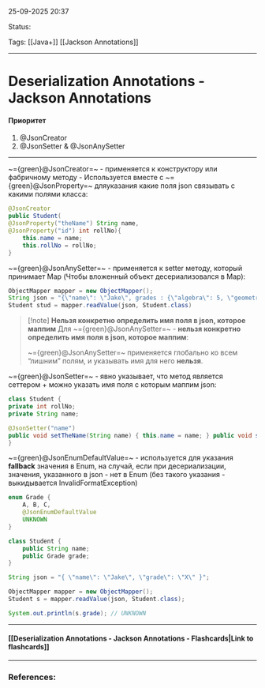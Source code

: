
25-09-2025 20:37

Status:

Tags: [[Java+]] [[Jackson Annotations]]

---
# Deserialization Annotations - Jackson Annotations

#### Приоритет

1. @JsonCreator
2. @JsonSetter & @JsonAnySetter


---

~={green}@JsonCreator=~ - применяется к конструктору или фабричному методу
	- Используется вместе с ~={green}@JsonProperty=~ дляуказания какие поля json связывать с какими полями класса:
```java
@JsonCreator 
public Student(
@JsonProperty("theName") String name, 
@JsonProperty("id") int rollNo){
	this.name = name; 
	this.rollNo = rollNo; 
}
```
	
	
~={green}@JsonAnySetter=~ - применяется к setter методу, который принимает Map
	(Чтобы вложенный объект десериализовался в Map):
 ```java
 ObjectMapper mapper = new ObjectMapper();
 String json = "{\"name\": \"Jake\", grades : {\"algebra\": 5, \"geometry\": 3}}"
 Student stud = mapper.readValue(json, Student.class)
 ```
 
> [!note] **Нельзя конкретно определить имя поля в json, которое маппим**
> Для ~={green}@JsonAnySetter=~ - **нельзя конкретно определить имя поля в json, которое маппим**:
> 
> ~={green}@JsonAnySetter=~ применяется глобально ко всем “лишним” полям, и указывать имя для него **нельзя**.


~={green}@JsonSetter=~ - явно указывает, что метод является сеттером
	+ можно указать имя поля с которым маппим json:
```java
class Student { 
private int rollNo; 
private String name; 

@JsonSetter("name") 
public void setTheName(String name) { this.name = name; } public void setTheRollNo(int rollNo) {this.rollNo = rollNo;}
}
```


~={green}@JsonEnumDefaultValue=~ - используется для указания **fallback** значения в Enum,
на случай, если при десериализации, значения, указанного в json - нет в Enum
(без такого указания - выкидывается InvalidFormatException)
```java
enum Grade {
    A, B, C,
    @JsonEnumDefaultValue 
    UNKNOWN
}

class Student {
    public String name;
    public Grade grade;
}
```

```java
String json = "{ \"name\": \"Jake\", \"grade\": \"X\" }";

ObjectMapper mapper = new ObjectMapper();
Student s = mapper.readValue(json, Student.class);

System.out.println(s.grade); // UNKNOWN

```


----
#### [[Deserialization Annotations - Jackson Annotations - Flashcards|Link to flashcards]]



---
### References:

